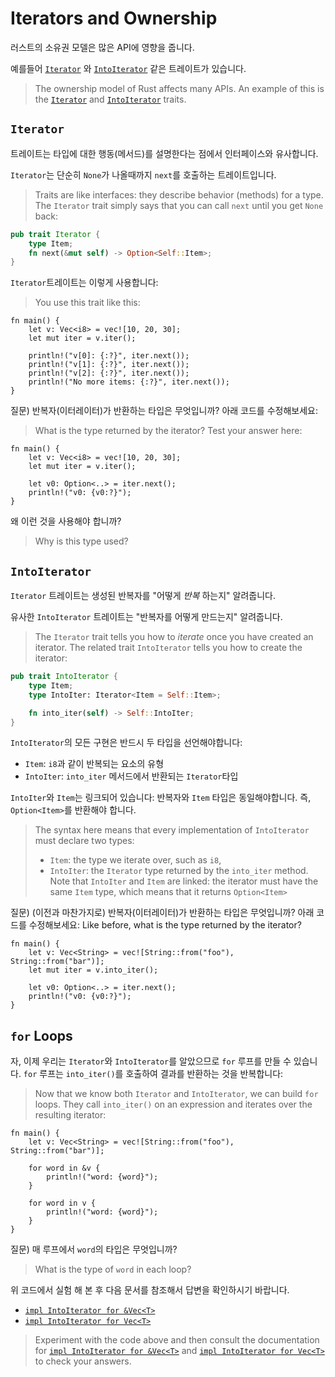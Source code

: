 # Iterators and Ownership

러스트의 소유권 모델은 많은 API에 영향을 줍니다. 

예를들어 [`Iterator`](https://doc.rust-lang.org/std/iter/trait.Iterator.html) 와 [`IntoIterator`](https://doc.rust-lang.org/std/iter/trait.IntoIterator.html) 같은 트레이트가 있습니다.
> The ownership model of Rust affects many APIs. An example of this is the
> [`Iterator`](https://doc.rust-lang.org/std/iter/trait.Iterator.html) and
> [`IntoIterator`](https://doc.rust-lang.org/std/iter/trait.IntoIterator.html) traits.

## `Iterator`

트레이트는 타입에 대한 행동(메서드)를 설명한다는 점에서 인터페이스와 유사합니다.

`Iterator`는 단순히 `None`가 나올때까지 `next`를 호출하는 트레이트입니다.

> Traits are like interfaces: they describe behavior (methods) for a type. The
> `Iterator` trait simply says that you can call `next` until you get `None` back:

```rust
pub trait Iterator {
    type Item;
    fn next(&mut self) -> Option<Self::Item>;
}
```

`Iterator`트레이트는 이렇게 사용합니다:
> You use this trait like this:

```rust,editable
fn main() {
    let v: Vec<i8> = vec![10, 20, 30];
    let mut iter = v.iter();

    println!("v[0]: {:?}", iter.next());
    println!("v[1]: {:?}", iter.next());
    println!("v[2]: {:?}", iter.next());
    println!("No more items: {:?}", iter.next());
}
```

질문) 반복자(이터레이터)가 반환하는 타입은 무엇입니까? 아래 코드를 수정해보세요:
> What is the type returned by the iterator? Test your answer here:

```rust,editable,compile_fail
fn main() {
    let v: Vec<i8> = vec![10, 20, 30];
    let mut iter = v.iter();

    let v0: Option<..> = iter.next(); 
    println!("v0: {v0:?}");
}
```

왜 이런 것을 사용해야 합니까?
> Why is this type used?

## `IntoIterator`

`Iterator` 트레이트는 생성된 반복자를 "어떻게 _반복_ 하는지" 알려줍니다.

유사한 `IntoIterator` 트레이트는 "반복자를 어떻게 만드는지" 알려줍니다.
> The `Iterator` trait tells you how to _iterate_ once you have created an
> iterator. The related trait `IntoIterator` tells you how to create the iterator:

```rust
pub trait IntoIterator {
    type Item;
    type IntoIter: Iterator<Item = Self::Item>;

    fn into_iter(self) -> Self::IntoIter;
}
```

`IntoIterator`의 모든 구현은 반드시 두 타입을 선언해야합니다: 

* `Item`: `i8`과 같이 반복되는 요소의 유형
* `IntoIter`: `into_iter` 메서드에서 반환되는 `Iterator`타입

`IntoIter`와 `Item`는 링크되어 있습니다: 반복자와 `Item` 타입은 동일해야합니다. 즉, `Option<Item>`를 반환해야 합니다.

> The syntax here means that every implementation of `IntoIterator` must
> declare two types:
> * `Item`: the type we iterate over, such as `i8`,
> * `IntoIter`: the `Iterator` type returned by the `into_iter` method.
> Note that `IntoIter` and `Item` are linked: the iterator must have the same
> `Item` type, which means that it returns `Option<Item>`

질문) (이전과 마찬가지로) 반복자(이터레이터)가 반환하는 타입은 무엇입니까? 아래 코드를 수정해보세요:
Like before, what is the type returned by the iterator?

```rust,editable,compile_fail
fn main() {
    let v: Vec<String> = vec![String::from("foo"), String::from("bar")];
    let mut iter = v.into_iter();

    let v0: Option<..> = iter.next();
    println!("v0: {v0:?}");
}
```

## `for` Loops

자, 이제 우리는 `Iterator`와 `IntoIterator`를 알았으므로 `for` 루프를 만들 수 있습니다. 
`for` 루프는 `into_iter()`를 호출하여 결과를 반환하는 것을 반복합니다:
> Now that we know both `Iterator` and `IntoIterator`, we can build `for` loops.
> They call `into_iter()` on an expression and iterates over the resulting
> iterator:

```rust,editable
fn main() {
    let v: Vec<String> = vec![String::from("foo"), String::from("bar")];

    for word in &v {
        println!("word: {word}");
    }

    for word in v {
        println!("word: {word}");
    }
}
```
질문) 매 루프에서 `word`의 타입은 무엇입니까? 
> What is the type of `word` in each loop?

위 코드에서 실험 해 본 후 다음 문서를 참조해서 답변을 확인하시기 바랍니다.
  * [`impl IntoIterator for &Vec<T>`](https://doc.rust-lang.org/std/vec/struct.Vec.html#impl-IntoIterator-for-%26%27a%20Vec%3CT%2C%20A%3E)
  * [`impl IntoIterator for Vec<T>`](https://doc.rust-lang.org/std/vec/struct.Vec.html#impl-IntoIterator-for-Vec%3CT%2C%20A%3E)
> Experiment with the code above and then consult the documentation for [`impl
> IntoIterator for
> &Vec<T>`](https://doc.rust-lang.org/std/vec/struct.Vec.html#impl-IntoIterator-2)
> and [`impl IntoIterator for Vec<T>`](https://doc.rust-lang.org/std/vec/struct.Vec.html#impl-IntoIterator-1)
> to check your answers.
